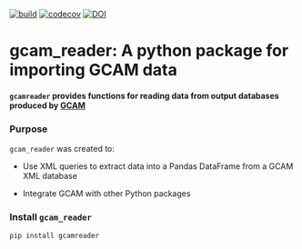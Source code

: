 [![build](https://github.com/JGCRI/gcamreader/actions/workflows/build.yml/badge.svg)](https://github.com/JGCRI/gcamreader/actions/workflows/build.yml)
[![codecov](https://codecov.io/gh/JGCRI/gcamreader/branch/master/graph/badge.svg?token=Az2MWAQbwj)](https://codecov.io/gh/JGCRI/gcamreader)
[![DOI](https://zenodo.org/badge/100425913.svg)](https://zenodo.org/badge/latestdoi/100425913)

# gcam_reader: A python package for importing GCAM data

#### `gcamreader` provides functions for reading data from output databases produced by [GCAM](https://github.com/JGCRI/gcam-core) 

### Purpose

`gcam_reader` was created to:

- Use XML queries to extract data into a Pandas DataFrame from a GCAM XML database

- Integrate GCAM with other Python packages

### Install `gcam_reader`

```bash
pip install gcamreader
```
